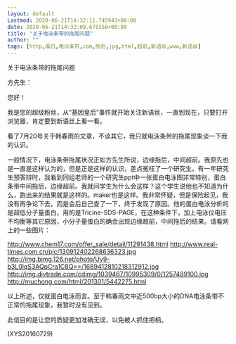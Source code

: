 ```yaml
---
layout: default
Lastmod: 2020-06-21T14:32:11.745943+00:00
date: 2020-06-21T14:32:09.678358+00:00
title: "关于电泳条带的拖尾问题"
author: ""
tags: [http,蛋白,电泳条带,com,拖后,jpg,html,超前,新语丝,www,新语丝]
---
```


关于电泳条带的拖尾问题

方先生：

您好！

我是您的超级粉丝，从“基因皇后”事件就开始关注新语丝，一直到现在，只要打开浏览器，肯定要到新语丝上看一看。

看了7月20号关于韩春雨的文章，不谈其它，我只就电泳条带的拖尾现象谈一下我的认识。

一般情况下，电泳条带拖尾状况正如方先生所说，边缘拖后，中间超前。我原先也是一直是这样认为的，但是正是这样的认识，差点冤枉了一个研究生。有一年研究生预答辩时，我看到同组老师的一个研究生ppt中一张蛋白电泳图非常特别，蛋白条带中间拖后，边缘超前。我就问学生为什么会这样？这个学生说他也不知道为什么，跑出来的结果就是这样的。maker也是这样。我非常怀疑，但是保险起见，我没有再争论下去，而是会后自己查了一下，终于发现了原因。他的蛋白电泳分析的是超低分子量蛋白，用的是Tricine-SDS-PAGE，在这种条件下，加上电泳仪电压不均衡等其它原因，小分子量蛋白的确会出现边缘超前，中间拖后的结果。请看网上的一些图片：

http://www.chem17.com/offer_sale/detail/11291438.html  http://www.real-times.com.cn/pic/130912402268636323.jpg  http://img.bimg.126.net/photo/Uy9-b3L0lqS3AQpCra1C8Q==/1689412810218312912.jpg  http://img.diytrade.com/cdimg/1039467/10995309/0/1257489100.jpg  http://muchong.com/html/201301/5442275.html

以上所述，仅就蛋白电泳而言。至于韩春雨文中近500bp大小的DNA电泳条带不正常的拖尾现象，我暂时没有见到。

此信目的是让您的质疑更加准确无误，以免被人抓住把柄。

(XYS20160729)

